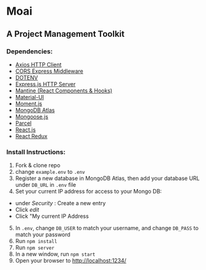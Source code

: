 # Moai

## A Project Management Toolkit

### Dependencies:
* [Axios HTTP Client](https://github.com/axios/axios)
* [CORS Express Middleware](https://www.npmjs.com/package/cors)
* [DOTENV](https://www.npmjs.com/package/dotenv)
* [Express.js HTTP Server](https://expressjs.com/)
* [Mantine (React Components & Hooks)](https://github.com/mantinedev/mantine)
* [Material-UI](https://material-ui.com/)
* [Moment.js](https://momentjs.com/)
* [MongoDB Atlas](https://www.mongodb.com/cloud/atlas)
* [Mongoose.js](https://mongoosejs.com/docs/2.7.x/index.html)
* [Parcel](https://parceljs.org/)
* [React.js](https://reactjs.org/)
* [React Redux](https://react-redux.js.org/)

### Install Instructions:
1. Fork & clone repo
1. change `example.env` to `.env`
1. Register a new database in MongoDB Atlas, then add your database URL under `DB_URL` in `.env` file 
1. Set your current IP address for access to your Mongo DB:
 * under *Security* : Create a new entry
 * Click *edit* 
 * Click "My current IP Address
5. In `.env`, change `DB_USER` to match your username, and change `DB_PASS` to match your password
1. Run `npm install`
1. Run `npm server`
1. In a new window, run `npm start`
1. Open your browser to [http://localhost:1234/](http://localhost:1234/)
